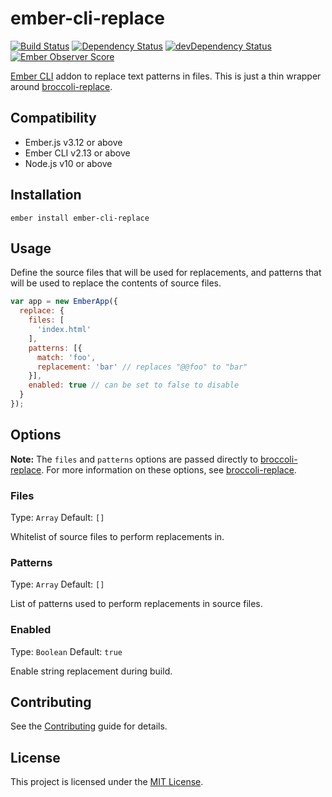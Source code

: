 ember-cli-replace
==============================================================================

[![Build Status](https://travis-ci.org/andybluntish/ember-cli-replace.svg?branch=master)](https://travis-ci.org/andybluntish/ember-cli-replace)
[![Dependency Status](https://david-dm.org/andybluntish/ember-cli-replace.svg)](https://david-dm.org/andybluntish/ember-cli-replace)
[![devDependency Status](https://david-dm.org/andybluntish/ember-cli-replace/dev-status.svg)](https://david-dm.org/andybluntish/ember-cli-replace#info=devDependencies)
[![Ember Observer Score](http://emberobserver.com/badges/ember-cli-replace.svg)](http://emberobserver.com/addons/ember-cli-replace)

[Ember CLI](http://www.ember-cli.com/) addon to replace text patterns in files. This is just a thin wrapper around [broccoli-replace](https://github.com/outaTiME/broccoli-replace).


Compatibility
------------------------------------------------------------------------------

* Ember.js v3.12 or above
* Ember CLI v2.13 or above
* Node.js v10 or above


Installation
------------------------------------------------------------------------------

```
ember install ember-cli-replace
```


Usage
------------------------------------------------------------------------------

Define the source files that will be used for replacements, and patterns that will be used to replace the contents of source files.

```js
var app = new EmberApp({
  replace: {
    files: [
      'index.html'
    ],
    patterns: [{
      match: 'foo',
      replacement: 'bar' // replaces "@@foo" to "bar"
    }],
    enabled: true // can be set to false to disable
  }
});
```


## Options

**Note:** The `files` and `patterns` options are passed directly to [broccoli-replace](https://github.com/outaTiME/broccoli-replace). For more information on these options, see [broccoli-replace](https://github.com/outaTiME/broccoli-replace#options).


### Files

Type: `Array`
Default: `[]`

Whitelist of source files to perform replacements in.


### Patterns

Type: `Array`
Default: `[]`

List of patterns used to perform replacements in source files.


### Enabled

Type: `Boolean`
Default: `true`

Enable string replacement during build.


Contributing
------------------------------------------------------------------------------

See the [Contributing](CONTRIBUTING.md) guide for details.


License
------------------------------------------------------------------------------

This project is licensed under the [MIT License](LICENSE.md).
